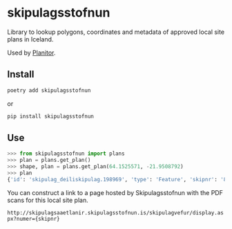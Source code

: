# skipulagsstofnun

Library to lookup polygons, coordinates and metadata of approved local site plans in Iceland.

Used by [Planitor](https://www.planitor.io).

## Install

```bash
poetry add skipulagsstofnun
```

or

```bash
pip install skipulagsstofnun
```

## Use

```python
>>> from skipulagsstofnun import plans
>>> plan = plans.get_plan()
>>> shape, plan = plans.get_plan(64.1525571, -21.9508792)
>>> plan
{'id': 'skipulag_deiliskipulag.198969', 'type': 'Feature', 'skipnr': '8136', 'nrsveitarf': '0', 'sveitarfelag': 'Reykjavíkurborg', 'heiti': 'Deiliskipulag stgr. 1.116 og 1.115.3, Slippa- og Ellingsensreitur', 'skipstig': 'deiliskipulag', 'malsmed': 'nytt', 'dagsinnsett': None, 'dagsleidrett': datetime.date(2016, 4, 14), 'gagnaeigandi': 'Skipulagsstofnun', 'dagsheimild': None, 'heimild': None, 'nakvaemnix': '0', 'vinnslufer': None}
```

You can construct a link to a page hosted by Skipulagsstofnun with the PDF
scans for this local site plan.

`http://skipulagsaaetlanir.skipulagsstofnun.is/skipulagvefur/display.aspx?numer={skipnr}`
